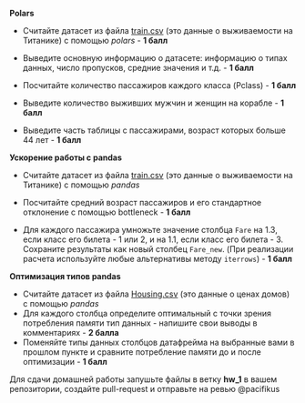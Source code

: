 **Polars**

- Считайте датасет из файла [train.csv](https://disk.yandex.ru/i/gSHLosoobj_JsA) (это данные о выживаемости на Титанике) с помощью _polars_  - **1 балл**
- Выведите основную информацию о датасете: информацию о типах данных, число пропусков, средние значения и т.д. - **1 балл**

 - Посчитайте количество пассажиров каждого класса (Pclass) - **1 балл**

- Выведите количество выживших мужчин и женщин на корабле - **1 балл**

- Выведите часть таблицы с пассажирами, возраст которых больше 44 лет - **1 балл**


**Ускорение работы с pandas**

 - Считайте датасет из файла [train.csv](https://disk.yandex.ru/i/gSHLosoobj_JsA) (это данные о выживаемости на Титанике) с помощью _pandas_ 
 - Посчитайте средний возраст пассажиров и его стандартное отклонение  с помощью bottleneck - **1 балл**

 - Для каждого пассажира умножьте значение столбца `Fare` на 1.3, если класс его билета - 1 или 2, и на 1.1, если класс его билета - 3. Сохраните результаты как новый столбец `Fare_new`. (При реализации расчета используйте любые альтернативы методу `iterrows`) - **1 балл**

**Оптимизация типов pandas**

 - Считайте датасет из файла [Housing.csv](https://disk.yandex.ru/d/xZ32QkNqOgyq3A) (это данные о ценах домов) с помощью _pandas_ 
 - Для каждого столбца определите оптимальный с точки зрения потребления памяти тип данных - напишите свои выводы в комментариях  - **2 балла**
 - Поменяйте типы данных столбцов датафрейма на выбранные вами в прошлом пункте и сравните потребление памяти до и после оптимизации - **1 балл**

Для сдачи домашней работы запушьте файлы в ветку **hw_1** в вашем репозитории, создайте pull-request и отправьте на ревью @pacifikus
